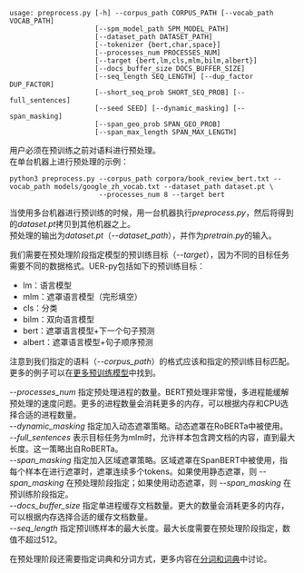 ```
usage: preprocess.py [-h] --corpus_path CORPUS_PATH [--vocab_path VOCAB_PATH]
                     [--spm_model_path SPM_MODEL_PATH]
                     [--dataset_path DATASET_PATH]
                     [--tokenizer {bert,char,space}]
                     [--processes_num PROCESSES_NUM]
                     [--target {bert,lm,cls,mlm,bilm,albert}]
                     [--docs_buffer_size DOCS_BUFFER_SIZE]
                     [--seq_length SEQ_LENGTH] [--dup_factor DUP_FACTOR]
                     [--short_seq_prob SHORT_SEQ_PROB] [--full_sentences]
                     [--seed SEED] [--dynamic_masking] [--span_masking]
                     [--span_geo_prob SPAN_GEO_PROB]
                     [--span_max_length SPAN_MAX_LENGTH]
```
用户必须在预训练之前对语料进行预处理。 <br>
在单台机器上进行预处理的示例：
```
python3 preprocess.py --corpus_path corpora/book_review_bert.txt --vocab_path models/google_zh_vocab.txt --dataset_path dataset.pt \
                      --processes_num 8 --target bert
```
当使用多台机器进行预训练的时候，用一台机器执行*preprocess.py*，然后将得到的*dataset.pt*拷贝到其他机器之上。 <br>
预处理的输出为*dataset.pt*（*--dataset_path*），并作为*pretrain.py*的输入。 <br>


我们需要在预处理阶段指定模型的预训练目标（*--target*），因为不同的目标任务需要不同的数据格式。UER-py包括如下的预训练目标：
- lm：语言模型
- mlm：遮罩语言模型（完形填空）
- cls：分类
- bilm：双向语言模型
- bert：遮罩语言模型+下一个句子预测
- albert：遮罩语言模型+句子顺序预测

注意到我们指定的语料（*--corpus_path*）的格式应该和指定的预训练目标匹配。更多的例子可以在[更多预训练模型](https://github.com/dbiir/UER-py/wiki/更多预训练模型)中找到。

*--processes_num* 指定预处理进程的数量。BERT预处理非常慢，多进程能缓解预处理的速度问题。更多的进程数量会消耗更多的内存，可以根据内存和CPU选择合适的进程数量。 <br>
*--dynamic_masking* 指定加入动态遮罩策略。动态遮罩在RoBERTa中被使用。 <br>
*--full_sentences* 表示目标任务为mlm时，允许样本包含跨文档的内容，直到最大长度。这一策略出自RoBERTa。 <br>
*--span_masking* 指定加入区域遮罩策略。区域遮罩在SpanBERT中被使用，指每个样本在进行遮罩时，遮罩连续多个tokens。如果使用静态遮罩，则 *--span_masking* 在预处理阶段指定；如果使用动态遮罩，则 *--span_masking* 在预训练阶段指定。 <br>
*--docs_buffer_size* 指定单进程缓存文档数量。更大的数量会消耗更多的内存，可以根据内存选择合适的缓存文档数量。 <br>
*--seq_length* 指定预训练样本的最大长度。最大长度需要在预处理阶段指定，数值不超过512。 <br>

在预处理阶段还需要指定词典和分词方式，更多内容在[分词和词典](https://github.com/dbiir/UER-py/wiki/分词和词典)中讨论。
